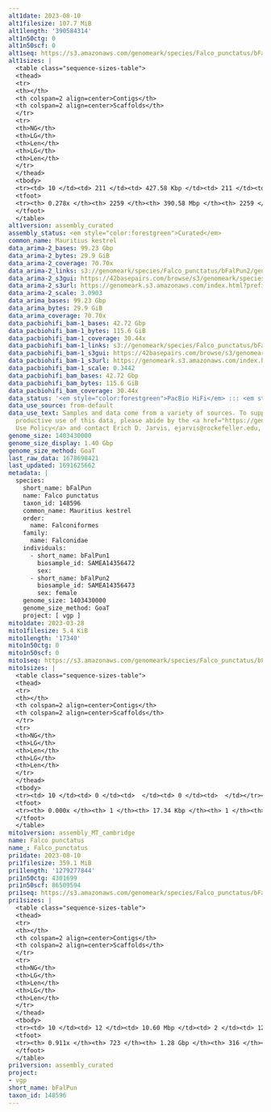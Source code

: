 ```yaml
---
alt1date: 2023-08-10
alt1filesize: 107.7 MiB
alt1length: '390584314'
alt1n50ctg: 0
alt1n50scf: 0
alt1seq: https://s3.amazonaws.com/genomeark/species/Falco_punctatus/bFalPun1/assembly_curated/bFalPun1.alt.cur.20230810.fasta.gz
alt1sizes: |
  <table class="sequence-sizes-table">
  <thead>
  <tr>
  <th></th>
  <th colspan=2 align=center>Contigs</th>
  <th colspan=2 align=center>Scaffolds</th>
  </tr>
  <tr>
  <th>NG</th>
  <th>LG</th>
  <th>Len</th>
  <th>LG</th>
  <th>Len</th>
  </tr>
  </thead>
  <tbody>
  <tr><td> 10 </td><td> 211 </td><td> 427.58 Kbp </td><td> 211 </td><td> 427.58 Kbp </td></tr><tr><td> 20 </td><td> 719 </td><td> 182.76 Kbp </td><td> 719 </td><td> 182.76 Kbp </td></tr><tr><td> 30 </td><td> 0 </td><td>  </td><td> 0 </td><td>  </td></tr><tr><td> 40 </td><td> 0 </td><td>  </td><td> 0 </td><td>  </td></tr><tr style="background-color:#cccccc;"><td> 50 </td><td> 0 </td><td>  </td><td> 0 </td><td>  </td></tr><tr><td> 60 </td><td> 0 </td><td>  </td><td> 0 </td><td>  </td></tr><tr><td> 70 </td><td> 0 </td><td>  </td><td> 0 </td><td>  </td></tr><tr><td> 80 </td><td> 0 </td><td>  </td><td> 0 </td><td>  </td></tr><tr><td> 90 </td><td> 0 </td><td>  </td><td> 0 </td><td>  </td></tr><tr><td> 100 </td><td> 0 </td><td>  </td><td> 0 </td><td>  </td></tr></tbody>
  <tfoot>
  <tr><th> 0.278x </th><th> 2259 </th><th> 390.58 Mbp </th><th> 2259 </th><th> 390.58 Mbp </th></tr>
  </tfoot>
  </table>
alt1version: assembly_curated
assembly_status: <em style="color:forestgreen">Curated</em>
common_name: Mauritius kestrel
data_arima-2_bases: 99.23 Gbp
data_arima-2_bytes: 29.9 GiB
data_arima-2_coverage: 70.70x
data_arima-2_links: s3://genomeark/species/Falco_punctatus/bFalPun2/genomic_data/arima/<br>
data_arima-2_s3gui: https://42basepairs.com/browse/s3/genomeark/species/Falco_punctatus/bFalPun2/genomic_data/arima/
data_arima-2_s3url: https://genomeark.s3.amazonaws.com/index.html?prefix=species/Falco_punctatus/bFalPun2/genomic_data/arima/
data_arima-2_scale: 3.0903
data_arima_bases: 99.23 Gbp
data_arima_bytes: 29.9 GiB
data_arima_coverage: 70.70x
data_pacbiohifi_bam-1_bases: 42.72 Gbp
data_pacbiohifi_bam-1_bytes: 115.6 GiB
data_pacbiohifi_bam-1_coverage: 30.44x
data_pacbiohifi_bam-1_links: s3://genomeark/species/Falco_punctatus/bFalPun1/genomic_data/pacbio_hifi/<br>
data_pacbiohifi_bam-1_s3gui: https://42basepairs.com/browse/s3/genomeark/species/Falco_punctatus/bFalPun1/genomic_data/pacbio_hifi/
data_pacbiohifi_bam-1_s3url: https://genomeark.s3.amazonaws.com/index.html?prefix=species/Falco_punctatus/bFalPun1/genomic_data/pacbio_hifi/
data_pacbiohifi_bam-1_scale: 0.3442
data_pacbiohifi_bam_bases: 42.72 Gbp
data_pacbiohifi_bam_bytes: 115.6 GiB
data_pacbiohifi_bam_coverage: 30.44x
data_status: '<em style="color:forestgreen">PacBio HiFi</em> ::: <em style="color:forestgreen">Arima</em>'
data_use_source: from-default
data_use_text: Samples and data come from a variety of sources. To support fair and
  productive use of this data, please abide by the <a href="https://genome10k.soe.ucsc.edu/data-use-policies/">Data
  Use Policy</a> and contact Erich D. Jarvis, ejarvis@rockefeller.edu, with any questions.
genome_size: 1403430000
genome_size_display: 1.40 Gbp
genome_size_method: GoaT
last_raw_data: 1678698421
last_updated: 1691625662
metadata: |
  species:
    short_name: bFalPun
    name: Falco punctatus
    taxon_id: 148596
    common_name: Mauritius kestrel
    order:
      name: Falconiformes
    family:
      name: Falconidae
    individuals:
      - short_name: bFalPun1
        biosample_id: SAMEA14356472
        sex:
      - short_name: bFalPun2
        biosample_id: SAMEA14356473
        sex: female
    genome_size: 1403430000
    genome_size_method: GoaT
    project: [ vgp ]
mito1date: 2023-03-28
mito1filesize: 5.4 KiB
mito1length: '17340'
mito1n50ctg: 0
mito1n50scf: 0
mito1seq: https://s3.amazonaws.com/genomeark/species/Falco_punctatus/bFalPun1/assembly_MT_cambridge/bFalPun1.MT.20230328.fasta.gz
mito1sizes: |
  <table class="sequence-sizes-table">
  <thead>
  <tr>
  <th></th>
  <th colspan=2 align=center>Contigs</th>
  <th colspan=2 align=center>Scaffolds</th>
  </tr>
  <tr>
  <th>NG</th>
  <th>LG</th>
  <th>Len</th>
  <th>LG</th>
  <th>Len</th>
  </tr>
  </thead>
  <tbody>
  <tr><td> 10 </td><td> 0 </td><td>  </td><td> 0 </td><td>  </td></tr><tr><td> 20 </td><td> 0 </td><td>  </td><td> 0 </td><td>  </td></tr><tr><td> 30 </td><td> 0 </td><td>  </td><td> 0 </td><td>  </td></tr><tr><td> 40 </td><td> 0 </td><td>  </td><td> 0 </td><td>  </td></tr><tr style="background-color:#cccccc;"><td> 50 </td><td> 0 </td><td style="background-color:#ff8888;">  </td><td> 0 </td><td style="background-color:#ff8888;">  </td></tr><tr><td> 60 </td><td> 0 </td><td>  </td><td> 0 </td><td>  </td></tr><tr><td> 70 </td><td> 0 </td><td>  </td><td> 0 </td><td>  </td></tr><tr><td> 80 </td><td> 0 </td><td>  </td><td> 0 </td><td>  </td></tr><tr><td> 90 </td><td> 0 </td><td>  </td><td> 0 </td><td>  </td></tr><tr><td> 100 </td><td> 0 </td><td>  </td><td> 0 </td><td>  </td></tr></tbody>
  <tfoot>
  <tr><th> 0.000x </th><th> 1 </th><th> 17.34 Kbp </th><th> 1 </th><th> 17.34 Kbp </th></tr>
  </tfoot>
  </table>
mito1version: assembly_MT_cambridge
name: Falco punctatus
name_: Falco_punctatus
pri1date: 2023-08-10
pri1filesize: 359.1 MiB
pri1length: '1279277844'
pri1n50ctg: 4301699
pri1n50scf: 86509594
pri1seq: https://s3.amazonaws.com/genomeark/species/Falco_punctatus/bFalPun1/assembly_curated/bFalPun1.pri.cur.20230810.fasta.gz
pri1sizes: |
  <table class="sequence-sizes-table">
  <thead>
  <tr>
  <th></th>
  <th colspan=2 align=center>Contigs</th>
  <th colspan=2 align=center>Scaffolds</th>
  </tr>
  <tr>
  <th>NG</th>
  <th>LG</th>
  <th>Len</th>
  <th>LG</th>
  <th>Len</th>
  </tr>
  </thead>
  <tbody>
  <tr><td> 10 </td><td> 12 </td><td> 10.60 Mbp </td><td> 2 </td><td> 122.36 Mbp </td></tr><tr><td> 20 </td><td> 27 </td><td> 8.25 Mbp </td><td> 3 </td><td> 122.35 Mbp </td></tr><tr><td> 30 </td><td> 46 </td><td> 6.35 Mbp </td><td> 4 </td><td> 116.53 Mbp </td></tr><tr><td> 40 </td><td> 71 </td><td> 5.29 Mbp </td><td> 5 </td><td> 92.39 Mbp </td></tr><tr style="background-color:#cccccc;"><td> 50 </td><td> 101 </td><td style="background-color:#88ff88;"> 4.30 Mbp </td><td> 7 </td><td style="background-color:#88ff88;"> 86.51 Mbp </td></tr><tr><td> 60 </td><td> 137 </td><td> 3.45 Mbp </td><td> 9 </td><td> 65.51 Mbp </td></tr><tr><td> 70 </td><td> 185 </td><td> 2.59 Mbp </td><td> 11 </td><td> 43.09 Mbp </td></tr><tr><td> 80 </td><td> 256 </td><td> 1.39 Mbp </td><td> 16 </td><td> 24.25 Mbp </td></tr><tr><td> 90 </td><td> 483 </td><td> 187.94 Kbp </td><td> 113 </td><td> 238.00 Kbp </td></tr><tr><td> 100 </td><td> 0 </td><td>  </td><td> 0 </td><td>  </td></tr></tbody>
  <tfoot>
  <tr><th> 0.911x </th><th> 723 </th><th> 1.28 Gbp </th><th> 316 </th><th> 1.28 Gbp </th></tr>
  </tfoot>
  </table>
pri1version: assembly_curated
project:
- vgp
short_name: bFalPun
taxon_id: 148596
---
```

